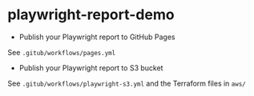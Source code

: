 # playwright-report-demo
- Publish your Playwright report to GitHub Pages

See `.gitub/workflows/pages.yml`

- Publish your Playwright report to S3 bucket

See `.gitub/workflows/playwright-s3.yml` and the Terraform files in `aws/`